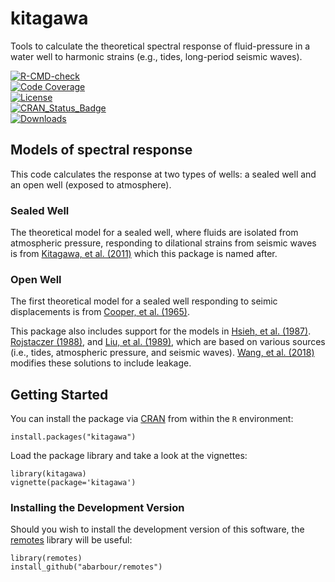 # kitagawa

Tools to calculate the theoretical spectral response 
of fluid-pressure in a water well
to harmonic strains (e.g., tides, long-period seismic waves).

  <!-- badges: start -->
  [![R-CMD-check](https://github.com/abarbour/kitagawa/actions/workflows/R-CMD-check.yaml/badge.svg)](https://github.com/abarbour/kitagawa/actions/workflows/R-CMD-check.yaml)\
[![Code Coverage](https://codecov.io/gh/abarbour/kitagawa/branch/master/graph/badge.svg)](https://codecov.io/gh/abarbour/kitagawa?branch=master)\
[![License](https://img.shields.io/badge/license-GPL-orange.svg)](https://www.gnu.org/licenses/gpl-2.0.html)\
[![CRAN\_Status\_Badge](https://www.r-pkg.org/badges/version/kitagawa)](https://cran.r-project.org/package=kitagawa)\
[![Downloads](https://cranlogs.r-pkg.org/badges/kitagawa)](https://www.r-pkg.org/pkg/kitagawa)
  <!-- badges: end -->
  
## Models of spectral response

This code calculates the response at two types of wells: a sealed well and
an open well (exposed to atmosphere).

### Sealed Well

The theoretical model for a sealed well, where fluids are isolated from atmospheric pressure, 
responding to dilational strains from seismic waves is from 
[Kitagawa, et al. (2011)](https://doi.org/10.1029/2010JB007794 "Frequency characteristics of the response of water pressure in a closed well to volumetric strain in the high-frequency domain") which this package is named after.

### Open Well

The first theoretical model for a sealed well responding to seimic displacements is from 
[Cooper, et al. (1965)](https://doi.org/10.1029/JZ070i016p03915 "The response of well-aquifer systems to seismic waves").

This package also includes support for the models in
[Hsieh, et al. (1987)](https://doi.org/10.1029/WR023i010p01824 "Determination of aquifer transmissivity from Earth tide analysis").
[Rojstaczer (1988)](https://doi.org/10.1029/JB093iB11p13619 "Intermediate period response of water levels in wells to crustal strain: Sensitivity and noise level"), and
[Liu, et al. (1989)](https://doi.org/10.1029/JB094iB07p09453 "Seismically induced water level fluctuations in the Wali Well, Beijing, China"), which are based on various sources (i.e., tides, atmospheric pressure, and seismic waves).
[Wang, et al. (2018)](https://doi.org/10.1029/2018WR022793 "Tidal Response of Groundwater in a LeakyAquifer—Application to Oklahoma") modifies these solutions to include leakage.
## Getting Started

You can install the package via
[CRAN](https://cran.r-project.org/package=kitagawa)
from within the `R` environment:

    install.packages("kitagawa")

Load the package library and take a look at the vignettes:

    library(kitagawa)
    vignette(package='kitagawa')
    
### Installing the Development Version

Should you wish to install the development version
of this software, the [remotes][2] library
will be useful:

    library(remotes)
    install_github("abarbour/remotes")

[2]: https://cran.r-project.org/package=remotes
